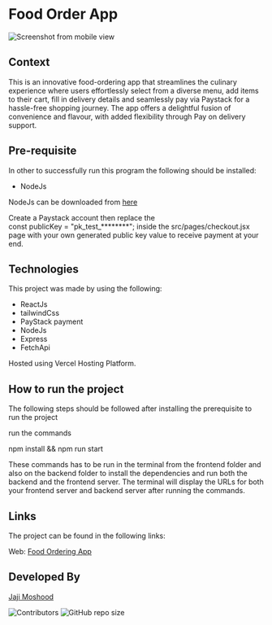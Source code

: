 # Food Order App

![Screenshot from mobile view](https://raw.githubusercontent.com/jaymhorsh/myportfolio/main/src/Assets/images/foodorder.png?token=GHSAT0AAAAAACMJQOZ7HODC7AJRX6D6NML2ZNXU54A)

## Context

This is an innovative food-ordering app that streamlines the culinary experience where users effortlessly select from a diverse menu, add items to their cart, fill in delivery details and seamlessly pay via Paystack for a hassle-free shopping journey. The app offers a delightful fusion of convenience and flavour, with added flexibility through Pay on delivery support.

## Pre-requisite

In other to successfully run this program the following should be installed:

- NodeJs

NodeJs can be downloaded from [here](https://nodejs.org/en/download)

Create a Paystack account then replace the  
const publicKey = "pk_test_********"; inside the src/pages/checkout.jsx page  with your own generated public key value to receive payment at your end. 

## Technologies

This project was made by using the following:

- ReactJs
- tailwindCss
- PayStack payment 
- NodeJs
- Express
- FetchApi

Hosted using Vercel Hosting Platform.


## How to run the project
The following steps should be followed after installing the prerequisite to run the project 

run the commands

npm install && npm run start  

These commands has to be run in the terminal from the frontend folder and also on the backend folder to install the dependencies and run both the backend and the frontend server. The terminal will display the URLs for both your frontend server and backend server after running the commands.

## Links

The project can be found in the following links:

Web: [Food Ordering App](https://jayfood-order-wheat.vercel.app)

## Developed By

[Jaji Moshood](https://github.com/jaymhorsh)

![Contributors](https://img.shields.io/github/contributors/jaymhorsh/jayfood-Order?logoColor=green&style=plastic) ![GitHub repo size](https://img.shields.io/github/repo-size/jaymhorsh/jayfood-Order)






